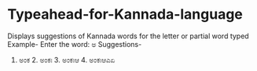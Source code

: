 # Typeahead-for-Kannada-language
Displays suggestions of Kannada words for the letter or partial word typed
Example- Enter the word: ಅ
Suggestions- 
  1. ಅಂಕ
	2. ಅಂಕಃ
	3. ಅಂಕಃಆ
	4. ಅಂಕಃಆಎಏ
